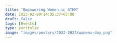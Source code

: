 ```yaml
---
title: "Empowering Women in STEM"
date: 2023-02-09T14:35:37+08:00
draft: false
tags: [Events]
type: portfolio
image: "images/posters/2022-2023/womens-day.png"
---
```

